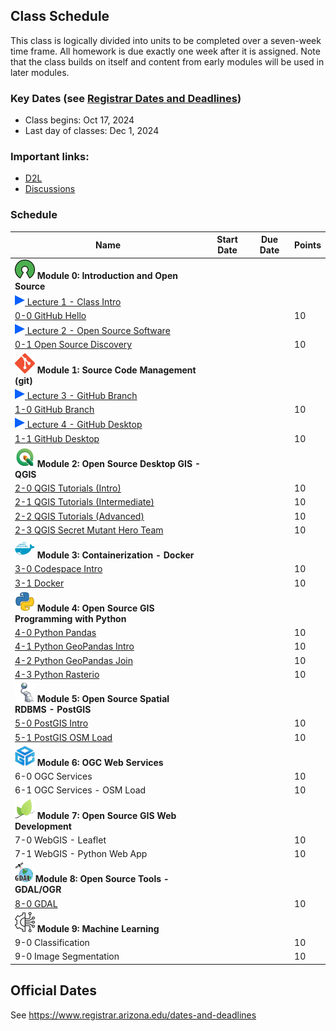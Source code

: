 
## Class Schedule

This class is logically divided into units to be completed over a seven-week time frame. All homework is due exactly one week after it is assigned. Note that the class builds on itself and content from early modules will be used in later modules.

### Key Dates (see [Registrar Dates and Deadlines](https://registrar.arizona.edu/dates-and-deadlines))
- Class begins: Oct 17, 2024
- Last day of classes:  Dec 1, 2024

### Important links:
- [D2L](https://d2l.arizona.edu/d2l/home/1526090)
- [Discussions](https://github.com/ua-gist604b-f24/syllabus/discussions)

### Schedule

|  **Name** | **Start Date** | **Due Date** | **Points** |
| --- | --- | --- | ---  |
|  **![open source](./media/open-source-32.png) Module 0: Introduction and Open Source** |  |  |  |
| [![zoom icon](media/play-icon.png) Lecture 1 - Class Intro](https://arizona.hosted.panopto.com/Panopto/Pages/Viewer.aspx?id=cb965e7c-2ccd-4ac6-9ea3-b2090144ebfd) | | | |
|  [0-0 GitHub Hello](https://classroom.github.com/a/IYSMI7Bz) | |  | 10 |
| [![zoom icon](media/play-icon.png) Lecture 2 - Open Source Software](https://arizona.hosted.panopto.com/Panopto/Pages/Viewer.aspx?id=4bc28b8c-548c-4ade-bfa1-b209013c23bd) | | | |
|  [0-1 Open Source Discovery](https://classroom.github.com/a/WREshqlr) | |  | 10 |
|  **![git](./media/git-32.png) Module 1: Source Code Management (git)** |  |  |  |
| [![zoom icon](media/play-icon.png) Lecture 3 - GitHub Branch]() | | | |
|  [1-0 GitHub Branch](https://classroom.github.com/a/HC9jrGMc) | | | 10 |
| [![zoom icon](media/play-icon.png) Lecture 4 - GitHub Desktop]() | | | |
|  [1-1 GitHub Desktop](https://classroom.github.com/a/SasmvBcB) | |  | 10 |
|  **![qgis](./media/qgis-32.png) Module 2: Open Source Desktop GIS - QGIS** |  |  |  | 
|  [2-0 QGIS Tutorials (Intro)](https://classroom.github.com/a/MP_txIYc) |  |  | 10 |
|  [2-1 QGIS Tutorials (Intermediate)](https://classroom.github.com/a/TC0f571J) |  | | 10 |
|  [2-2 QGIS Tutorials (Advanced)](https://classroom.github.com/a/4rT6omjS) |  |  | 10 |
|  [2-3 QGIS Secret Mutant Hero Team](https://classroom.github.com/a/wEBxVbR5) |  | | 10 |
|  **![docker](./media/docker-32.png) Module 3: Containerization - Docker** |  |  |  |
|  [3-0 Codespace Intro](https://classroom.github.com/a/uHJUQeUo) | | | 10 |
|  [3-1 Docker](https://classroom.github.com/a/plfQTHoW) | | | 10 |
|  **![python](./media/python-32.png) Module 4: Open Source GIS Programming with Python** |  |  |  |
|  [4-0 Python Pandas](https://classroom.github.com/a/xfbK3tUx) |  |  | 10 |
|  [4-1 Python GeoPandas Intro](https://classroom.github.com/a/H9hIc5v6) |  |  | 10 |
|  [4-2 Python GeoPandas Join](https://classroom.github.com/a/IHkY0iqR) |  |  | 10 |
|  [4-3 Python Rasterio](https://classroom.github.com/a/aAqrvCD1)|  |  | 10 |
|  **![postgis](./media/postgis-32.png) Module 5: Open Source Spatial RDBMS - PostGIS** |  |  |  |
|  [5-0 PostGIS Intro](https://classroom.github.com/a/gP1qQjHl) |  | | 10 |
|  [5-1 PostGIS OSM Load](https://classroom.github.com/a/2q-2IOdK) | |  | 10 |
|  **![postgis](./media/ogc-32.png) Module 6: OGC Web Services** |  |  |  |
|  6-0 OGC Services |  | | 10 |
|  6-1 OGC Services - OSM Load | |  | 10 |
|  **![leaflet](./media/leaflet-32.png) Module 7: Open Source GIS Web Development** |  |  |  |
|  7-0 WebGIS - Leaflet |  |  | 10 |
|  7-1 WebGIS - Python Web App | | | 10 |
|  **![leaflet](./media/gdal-32.png) Module 8: Open Source Tools - GDAL/OGR** |  |  |  |
|  [8-0 GDAL](https://classroom.github.com/a/6NLC_B6B) |  |  | 10 |
|  **![leaflet](./media/ml-32.png) Module 9: Machine Learning** |  |  |  |
|  9-0 Classification |  |  | 10 |
|  9-0 Image Segmentation |  |  | 10 |

## Official Dates
See https://www.registrar.arizona.edu/dates-and-deadlines

